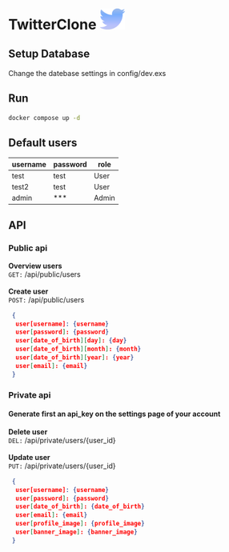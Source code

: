 # TwitterClone <img src="https://github.com/BryanVanWinnendael/TwitterClone/blob/main/apps/twitter_clone_web/priv/static/images/twitter.png" alt="drawing" width="50"/> 

## Setup Database

Change the datebase settings in config/dev.exs

## Run
```bash
docker compose up -d
```



## Default users

| username | password | role  |
| -------- | -------- | ----- |
| test     | test     | User  |
| test2    | test     | User  |
| admin    | ***    | Admin |

## API
### Public api
**Overview users**
<br />
`GET:` /api/public/users
<br />
<br />
**Create user**
<br />
`POST:` /api/public/users
```json
 {
  user[username]: {username}
  user[password]: {password}
  user[date_of_birth][day]: {day}
  user[date_of_birth][month]: {month}
  user[date_of_birth][year]: {year}
  user[email]: {email}
 }
```

### Private api
#### Generate first an api_key on the settings page of your account
**Delete user**
<br />
`DEL:` /api/private/users/{user_id}
<br />
<br />
**Update user**
<br />
`PUT:` /api/private/users/{user_id}
```json
 {
  user[username]: {username}
  user[password]: {password}
  user[date_of_birth]: {date_of_birth}
  user[email]: {email}
  user[profile_image]: {profile_image}
  user[banner_image]: {banner_image}
 }
```


